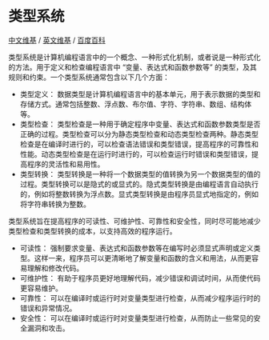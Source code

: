 # 类型系统

[中文维基](https://zh.wikipedia.org/wiki/類型系統) / [英文维基](https://en.wikipedia.org/wiki/Type_system) / [百度百科](https://baike.baidu.com/item/类型系统)

类型系统是计算机编程语言中的一个概念、一种形式化机制，或者说是一种形式化的方法。用于定义和检查编程语言中 “变量、表达式和函数参数等” 的类型，及其规则和约束。一个类型系统通常包含以下几个方面：

- 类型定义： 数据类型是计算机编程语言中的基本单元，用于表示数据的类型和存储方式。通常包括整数、浮点数、布尔值、字符、字符串、数组、结构体等。
- 类型检查： 类型检查是一种用于确定程序中变量、表达式和函数参数类型是否正确的过程。类型检查可以分为静态类型检查和动态类型检查两种。静态类型检查是在编译时进行的，可以检查语法错误和类型错误，提高程序的可靠性和性能。动态类型检查是在运行时进行的，可以检查运行时错误和类型错误，提高程序的灵活性和易用性。
- 类型转换： 类型转换是一种将一个数据类型的值转换为另一个数据类型的值的过程。类型转换可以是隐式的或显式的。隐式类型转换是由编程语言自动执行的，例如将整数转换为浮点数。显式类型转换是由程序员显式地指定的，例如将字符串转换为整数。

类型系统旨在提高程序的可读性、可维护性、可靠性和安全性，同时尽可能地减少类型检查和类型转换的成本，以支持高效的程序运行。

- 可读性： 强制要求变量、表达式和函数参数等在编写时必须显式声明或定义类型。这样一来，程序员可以更清晰地了解变量和函数的含义和用法，从而更容易理解和修改代码。
- 可维护性： 有助于程序员更好地理解代码，减少错误和调试时间，从而使代码更容易维护。
- 可靠性： 可以在编译时或运行时对变量类型进行检查，从而减少程序运行时的错误和异常情况。
- 安全性： 可以在编译时或运行时对变量类型进行检查，从而防止一些常见的安全漏洞和攻击。
